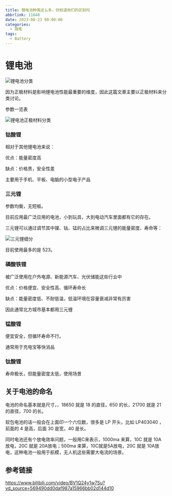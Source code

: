 ```yaml
---
title: 锂电池种类这么多，你知道他们的区别吗
abbrlink: 11640
date: 2023-08-23 00:00:00
categories:
  - 随笔
tags:
  - Battery
---
```


# 锂电池

![锂电池分类](https://gallery.yxzi.xyz/galleries/2023/08/23/锂电池分类.png)

因为正极材料是影响锂电池性能最重要的维度，因此这篇文章主要以正极材料来分类讨论。

参数一览表

![锂电池正极材料分类](https://gallery.yxzi.xyz/galleries/2023/08/23/锂电池正极材料分类参数一览表.png)

### 钴酸锂

相对于其他锂电池来说：

优点：能量密度高

缺点：价格贵，安全性差

主要用于手机、平板、电脑的小型电子产品

### 三元锂

参数均衡，无短板。

目前应用最广泛应用的电池，小到玩具，大到电动汽车里面都有它的存在。

三元锂可以通过调节其中镍、钴、锰的占比来微调三元锂的能量密度、寿命等：

![三元锂细分](https://gallery.yxzi.xyz/galleries/2023/08/23/三元锂细分.png)

目前使用最多的是 523。

### 磷酸铁锂

被广泛使用在户外电源、新能源汽车、光伏储能这些行业中

优点：价格便宜、安全性高、循环寿命长

缺点：能量密度低、不耐低温，低温环境在容量衰减非常有厉害

因此通常北方城市基本都用三元锂

### 锰酸锂

便宜安全，但循环寿命不行。

通常用于充电宝等快消品

### 钛酸锂

寿命极长，但能量密度太低，使用场景

## 关于电池的命名

电池的命名基本就是尺寸，，18650 就是 18 的直径，650 的长，21700 就是 21 的直径，700 的长。

软包电池的话一般会在上面印一个六位数，很多是 LP 开头，比如 LP403040 ，前面的 4 是高，后面 30 是宽，40 是长。

同时电池还有个放电效率问题，一般用C来表示，1000ma 来算，10C 就是 10A 放电，20C 就是 20A放电；500ma 来算，10C就是5A放电，20C 就是 10A放电，这种电池一般用于航模，无人机这些需要大电流的场景。

## 参考链接

https://www.bilibili.com/video/BV1Q24y1w7Su?vd_source=569490dd0daf987a15966bb02d144d10